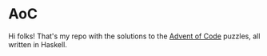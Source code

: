 # AoC
Hi folks! That's my repo with the solutions to the [Advent of Code](https://adventofcode.com) puzzles, all written in Haskell.
